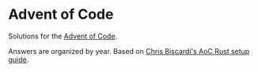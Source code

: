 # Advent of Code

Solutions for the [Advent of Code](https://adventofcode.com).

Answers are organized by year. Based on [Chris Biscardi's AoC Rust setup guide](https://www.youtube.com/watch?v=fEQv-cqzbPg).
